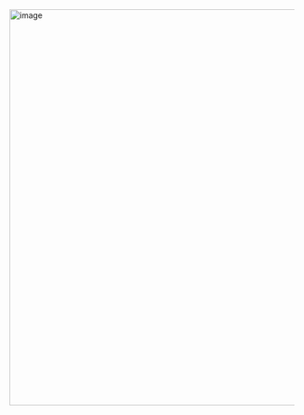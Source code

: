 <img width="701" alt="image" src="https://github.com/tildtr/aw-project/assets/130502423/98f68c27-9d39-4af7-a9da-69fa94dac89c">
